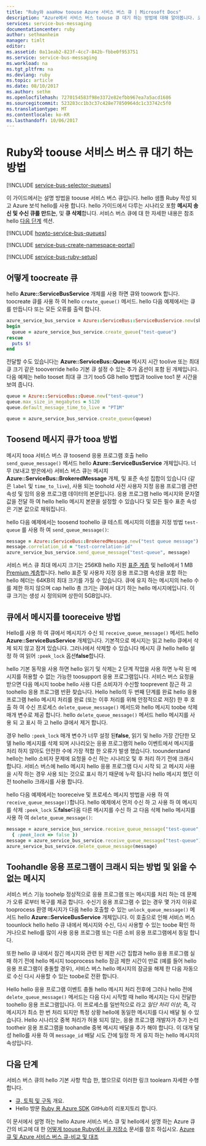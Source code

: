 ```yaml
---
title: "Ruby와 aaaHow toouse Azure 서비스 버스 큐 | Microsoft Docs"
description: "Azure에서 서비스 버스 toouse 큐 대기 하는 방법에 대해 알아봅니다. 코드 샘플은 Ruby로 작성되었습니다."
services: service-bus-messaging
documentationcenter: ruby
author: sethmanheim
manager: timlt
editor: 
ms.assetid: 0a11eab2-823f-4cc7-842b-fbbe0f953751
ms.service: service-bus-messaging
ms.workload: na
ms.tgt_pltfrm: na
ms.devlang: ruby
ms.topic: article
ms.date: 08/10/2017
ms.author: sethm
ms.openlocfilehash: 7270154583f98e3372e82efbb967ea7a5acd1686
ms.sourcegitcommit: 523283cc1b3c37c428e77850964dc1c33742c5f0
ms.translationtype: MT
ms.contentlocale: ko-KR
ms.lasthandoff: 10/06/2017
---
```

# <a name="how-toouse-service-bus-queues-with-ruby"></a>Ruby와 toouse 서비스 버스 큐 대기 하는 방법

[!INCLUDE [service-bus-selector-queues](../../includes/service-bus-selector-queues.md)]

이 가이드에서는 설명 방법을 toouse 서비스 버스 큐입니다. hello 샘플 Ruby 작성 되 고 Azure 보석 hello를 사용 합니다. hello 가이드에서 다루는 시나리오 포함 **메시지 송신 및 수신 큐를 만드는**, 및 **큐 삭제**합니다. 서비스 버스 큐에 대 한 자세한 내용은 참조 hello [다음 단계](#next-steps) 섹션.

[!INCLUDE [howto-service-bus-queues](../../includes/howto-service-bus-queues.md)]

[!INCLUDE [service-bus-create-namespace-portal](../../includes/service-bus-create-namespace-portal.md)]
   
[!INCLUDE [service-bus-ruby-setup](../../includes/service-bus-ruby-setup.md)]

## <a name="how-toocreate-a-queue"></a>어떻게 toocreate 큐
hello **Azure::ServiceBusService** 개체를 사용 하면 큐와 toowork 합니다. toocreate 큐를 사용 하 여 hello `create_queue()` 메서드. hello 다음 예제에서는 큐를 만듭니다 또는 모든 오류를 출력 합니다.

```ruby
azure_service_bus_service = Azure::ServiceBus::ServiceBusService.new(sb_host, { signer: signer})
begin
  queue = azure_service_bus_service.create_queue("test-queue")
rescue
  puts $!
end
```

전달할 수도 있습니다는 **Azure::ServiceBus::Queue** 메시지 시간 toolive 또는 최대 큐 크기 같은 toooverride hello 기본 큐 설정 수 있는 추가 옵션이 포함 된 개체입니다. 다음 예제는 hello tooset 최대 큐 크기 too5 GB hello 방법과 toolive too1 분 시간을 보여 줍니다.

```ruby
queue = Azure::ServiceBus::Queue.new("test-queue")
queue.max_size_in_megabytes = 5120
queue.default_message_time_to_live = "PT1M"

queue = azure_service_bus_service.create_queue(queue)
```

## <a name="how-toosend-messages-tooa-queue"></a>Toosend 메시지 큐가 tooa 방법
메시지 tooa 서비스 버스 큐 toosend 응용 프로그램 호출 hello `send_queue_message()` 메서드 hello **Azure::ServiceBusService** 개체입니다. 너무 (보내고 받은에서) 서비스 버스 큐는 메시지 **Azure::ServiceBus::BrokeredMessage** 개체, 및 표준 속성 집합이 있습니다 (같은 `label` 및 `time_to_live`), 사용 되는 toohold 사전 사용자 지정 응용 프로그램 관련 속성 및 임의 응용 프로그램 데이터의 본문입니다. 응용 프로그램 hello 메시지와 문자열 값을 전달 하 여 hello hello 메시지 본문을 설정할 수 있습니다 및 모든 필수 표준 속성은 기본 값으로 채워집니다.

hello 다음 예제에서는 toosend toohello 큐 테스트 메시지의 이름을 지정 방법 `test-queue` 를 사용 하 여 `send_queue_message()`:

```ruby
message = Azure::ServiceBus::BrokeredMessage.new("test queue message")
message.correlation_id = "test-correlation-id"
azure_service_bus_service.send_queue_message("test-queue", message)
```

서비스 버스 큐 최대 메시지 크기는 256KB hello 지원 [표준 계층](service-bus-premium-messaging.md) 및 hello에서 1 MB [Premium 계층](service-bus-premium-messaging.md)합니다. hello 표준 및 사용자 지정 응용 프로그램 속성을 포함 하는 hello 헤더는 64KB의 최대 크기를 가질 수 있습니다. 큐에 유지 하는 메시지의 hello 수를 제한 하지 않으며 cap hello 총 크기는 큐에서 대기 하는 hello 메시지에입니다. 이 큐 크기는 생성 시 정의되며 상한이 5GB입니다.

## <a name="how-tooreceive-messages-from-a-queue"></a>큐에서 메시지를 tooreceive 방법
Hello를 사용 하 여 큐에서 메시지가 수신 되 `receive_queue_message()` 메서드 hello **Azure::ServiceBusService** 개체입니다. 기본적으로 메시지는 읽고 hello 큐에서 삭제 되지 않고 잠겨 있습니다. 그러나에서 삭제할 수 있습니다 메시지 큐 hello hello 설정 하 여 읽어 `:peek_lock` 옵션**false**합니다.

hello 기본 동작을 사용 하면 hello 읽기 및 삭제는 2 단계 작업을 사용 하면 누락 된 메시지를 허용할 수 없는 가능한 toosupport 응용 프로그램입니다. 서비스 버스 요청을 받으면 다음 메시지 toobe hello 사용 다른 소비자가 수신할 tooprevent 잠근 하 고 toohello 응용 프로그램 반환 찾습니다. Hello hello의 두 번째 단계를 완료 hello 응용 프로그램 hello 메시지 처리를 완료 (또는 이후 처리를 위해 안정적으로 저장) 한 후 호출 하 여 수신 프로세스 `delete_queue_message()` 메서드와 hello 메시지 toobe 삭제 매개 변수로 제공 합니다. hello `delete_queue_message()` 메서드 hello 메시지를 사용 되 고 표시 하 고 hello 큐에서 제거 합니다.

경우 hello `:peek_lock` 매개 변수가 너무 설정 된**false**, 읽기 및 hello 가장 간단한 모델 hello 메시지를 삭제 되며 시나리오는 응용 프로그램의 hello 이벤트에서 메시지를 처리 하지 않아도 안전한 수에 가장 적합 한 오류가 발생 했습니다. toounderstand hello는 hello 소비자 문제에 요청을 수신 하는 시나리오 및 후 처리 하기 전에 크래시 합니다. 서비스 버스에 hello 메시지 hello 응용 프로그램 다시 시작 되 고 메시지 사용을 시작 하는 경우 사용 되는 것으로 표시 하기 때문에 누락 됩니다 hello 메시지 했던 이전 toohello 크래시를 사용 합니다.

hello 다음 예제에서는 tooreceive 및 프로세스 메시지 방법을 사용 하 여 `receive_queue_message()`합니다. hello 예제에서 먼저 수신 하 고 사용 하 여 메시지를 삭제 `:peek_lock` 도**false**다음 다른 메시지를 수신 하 고 다음 삭제 hello 메시지를 사용 하 여 `delete_queue_message()`:

```ruby
message = azure_service_bus_service.receive_queue_message("test-queue",
  { :peek_lock => false })
message = azure_service_bus_service.receive_queue_message("test-queue")
azure_service_bus_service.delete_queue_message(message)
```

## <a name="how-toohandle-application-crashes-and-unreadable-messages"></a>Toohandle 응용 프로그램이 크래시 되는 방법 및 읽을 수 없는 메시지
서비스 버스 기능 toohelp 정상적으로 응용 프로그램 또는 메시지를 처리 하는 데 문제가 오류 로부터 복구를 제공 합니다. 수신기 응용 프로그램 수 없는 경우 몇 가지 이유로 tooprocess 환영 메시지가 다음 hello 호출할 수 있는 `unlock_queue_message()` 메서드 hello **Azure::ServiceBusService** 개체입니다. 이 호출으로 인해 서비스 버스 toounlock hello hello 큐 내에서 메시지와 수신, 다시 사용할 수 있는 toobe 확인 하거나으로 hello를 많이 사용 응용 프로그램 또는 다른 소비 응용 프로그램에서 동일 합니다.

또한 hello 큐 내에서 잠긴 메시지와 관련 된 제한 시간 집합과 hello 응용 프로그램 실패 하기 전에 hello 메시지 tooprocess hello 잠금 제한 시간이 만료 (예를 들어 hello 응용 프로그램이 충돌할 경우), 서비스 버스 hello 메시지의 잠금을 해제 한 다음 자동으로 수신 다시 사용할 수 있는 toobe로 전환 합니다.

Hello hello 응용 프로그램 이벤트 충돌 hello 메시지 처리 전후에 그러나 hello 전에 `delete_queue_message()` 메서드는 다음 다시 시작할 때 hello 메시지는 다시 전달한 toohello 응용 프로그램입니다. 이 프로세스를 일반적으로 라고 *일단 처리 이상*; 즉, 각 메시지가 최소 한 번 처리 되지만 특정 상황 hello에 동일한 메시지를 다시 배달 될 수 있습니다. Hello 시나리오 중복 처리가 허용 되지 않는, 응용 프로그램 개발자가 추가 논리 tootheir 응용 프로그램을 toohandle 중복 메시지 배달을 추가 해야 합니다. 이 대개 달성 hello를 사용 하 여 `message_id` 배달 시도 간에 일정 하 게 유지 하는 hello 메시지의 속성입니다.

## <a name="next-steps"></a>다음 단계
서비스 버스 큐의 hello 기본 사항 학습 한, 했으므로 이러한 링크 toolearn 자세한 수행 합니다.

* [큐, 토픽 및 구독](service-bus-queues-topics-subscriptions.md) 개요.
* Hello 방문 [Ruby 용 Azure SDK](https://github.com/Azure/azure-sdk-for-ruby) GitHub의 리포지토리 합니다.

이 문서에서 설명 하는 hello Azure 서비스 버스 큐 및 hello에서 설명 하는 Azure 큐 간의 비교에 대 한 [어떻게 toouse Ruby에서 큐 저장소](../storage/queues/storage-ruby-how-to-use-queue-storage.md) 문서를 참조 하십시오. [Azure 큐 및 Azure 서비스 버스 큐-비교 및 대조](service-bus-azure-and-service-bus-queues-compared-contrasted.md)

